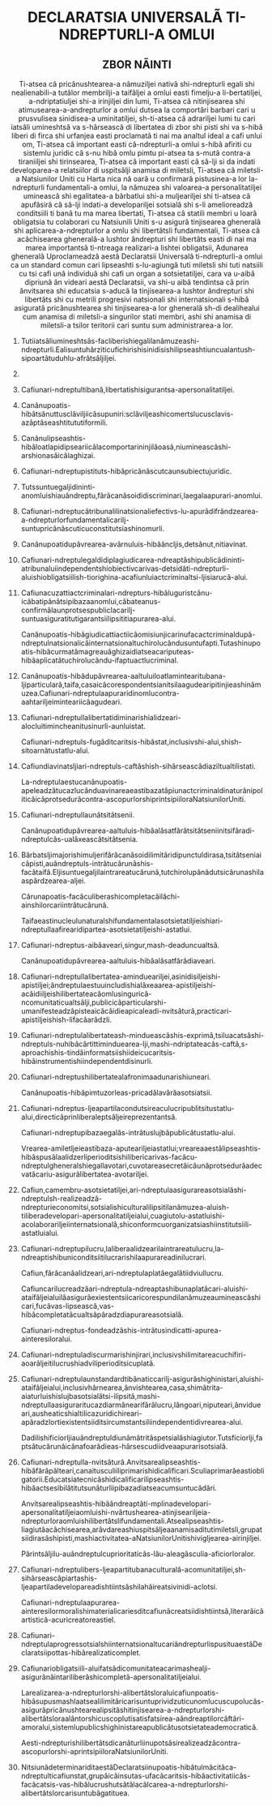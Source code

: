 <h1 align='center'>DECLARATSIA UNIVERSALÃ TI-NDREPTURLI-A OMLUI</h1>
<h2 align='center'>ZBOR NÃINTI</h2>
<p align='center'>Ti-atsea câ pricânushtearea-a nâmuziljei nativâ shi-ndrepturli egali shi nealienabili-a tutâlor membrilji-a taifâljei a omlui easti fimelju-a li-bertatiljei, a-ndriptatiuljei shi-a irinjiljei din lumi,
Ti-atsea câ nitinjisearea shi atimusearea-a-andrepturlor a omlui dutsea la comportâri barbari cari u prusvulisea sinidisea-a uminitatiljei, sh-ti-atsea câ adrariljei lumi tu cari iatsâli umineshtsâ va s-hârseascâ di libertatea di zbor shi pisti shi va s-hibâ liberi di firca shi urfanjea easti proclamatâ ti nai ma analtul ideal a cafi unlui om,
Ti-atsea câ important easti câ-ndrepturli-a omlui s-hibâ afiriti cu sistemlu juridic câ s-nu hibâ omlu pimtu pi-atsea ta s-mutâ contra-a tiraniiljei shi tirinsearea,
Ti-atsea câ important easti câ sâ-lji si da indati developarea-a relatsiilor di uspitsâlji anamisa di miletsli,
Ti-atsea câ miletsli-a Natsiunilor Uniti cu Harta nica nâ oarâ u confirmarâ pistusinea-a lor la-ndrepturli fundamentali-a omlui, la nâmuzea shi valoarea-a personalitatiljei umineascâ shi egalitatea-a bârbatlui shi-a muljeariljei shi ti-atsea câ apufâsirâ câ sâ-lji indati-a developariljei sotsialâ shi s-li amelioreadzâ conditsiili ti banâ tu ma marea libertati,
Ti-atsea câ statili membri u loarâ obligatsia tu colaborari cu Natsiunili Uniti s-u asigurâ tinjisearea gheneralâ shi aplicarea-a-ndrepturlor a omlu shi libertâtsli fundamentali,
Ti-atsea câ acâchisearea gheneralâ-a lushtor ândrepturi shi libertâts easti di nai ma marea importantsâ ti-ntreaga realizari-a lishtei obligatsii,
Adunarea gheneralâ
Uproclameadzâ aestâ Declaratsii Universalâ ti-ndrepturli-a omlui ca un standard comun cari lipseashti s-lu-agiungâ tuti miletsli shi tuti natsiili cu tsi cafi unâ individuâ shi cafi un organ a sotsietatiljei, cara va u-aibâ dipriunâ ân videari aestâ Declaratsii, va shi-u aibâ tendintsa câ prin ânvitsarea shi educatsia s-aducâ la tinjisearea-a lushtor ândrepturi shi libertâts shi cu metrili progresivi natsionali shi internatsionali s-hibâ asiguratâ pricânushtearea shi tinjisearea-a lor gheneralâ sh-di dealihealui cum anamisa di miletsli-a singurilor stati membri, ashi shi anamisa di miletsli-a tsilor teritorii cari suntu sum administrarea-a lor.</p>
<ol>
  <li>
    <p>Tutiiatsâliumineshtsâs-facliberishiegalilanâmuzeashi-ndrepturli.Ealisuntuhârziticufichirishisinidisishilipseashtiuncualantush-sipoartâtuduhlu-afrâtsâljiljei.</p>
  </li>
  <li>
    <p></p>
  </li>
  <li>
    <p>Cafiunari-ndreptultibanâ,libertatishisigurantsa-apersonalitatiljei.</p>
  </li>
  <li>
    <p>Canânupoatis-hibâtsânuttusclâviljiicâsupuniri:sclâviljeashicomertslucusclavis-azâptâseashtitututiformili.</p>
  </li>
  <li>
    <p>Canânulipseashtis-hibâloatlapidipseariicâlacomportarininjilâoasâ,niumineascâshi-arshionasâicâlaghizai.</p>
  </li>
  <li>
    <p>Cafiunari-ndreptupistituts-hibâpricânâscutcaunsubiectujuridic.</p>
  </li>
  <li>
    <p>Tutssuntuegaljidininti-anomluishiauândreptu,fârâcanâsoididiscriminari,laegalaapurari-anomlui.</p>
  </li>
  <li>
    <p>Cafiunari-ndreptucâtribunalilinatsionaliefectivs-lu-apurâdifrândzearea-a-ndrepturlorfundamentalicarilj-suntupricânâscuticuconstitutsiashinomurli.</p>
  </li>
  <li>
    <p>Canânupoatidupâvrearea-avârnuluis-hibââncljis,detsânut,nitiavinat.</p>
  </li>
  <li>
    <p>Cafiunari-ndreptulegaldidiplagiudicarea-ndreaptâshipublicâdininti-atribunaluiindependentshiobiectivcarivas-detsidâti-ndrepturli-aluishiobligatsiilish-tiorighina-acafiunluiactcriminaltsi-ljisiarucâ-alui.</p>
  </li>
  <li>
    <p>Cafiunacuzattiactcriminalari-ndrepturs-hibâluguristcânu-icâbatipânâtsipibazaanomlui,câbateanus-confirmâlaunprotsespubliclacarilj-suntuasiguratitutigarantsiilipsititiapurarea-alui.</p>
    <p>Canânupoatis-hibâgiudicattiactiicâomisiunjicarinufacactcriminaldupâ-ndreptulnatsionalicâinternatsionaltuchirolucândusuntufapti.Tutashinupoatis-hibâcurmatâmagreauâghizaidiatseacariputeas-hibâaplicatâtuchirolucându-ifaptuactlucriminal.</p>
  </li>
  <li>
    <p>Canânupoatis-hibâdupâvrearea-aaltuluiloatlamintearitubana-ljiparticularâ,taifa,casaicâcorespondentsianitsilaagudearipitinjieashinâmuzea.Cafiunari-ndreptulaapuraridinomlucontra-aahtariljeiminteariicâagudeari.</p>
  </li>
  <li>
    <p>Cafiunari-ndreptullalibertatidiminarishialidzeari-alocluitimincheanitusinurli-aunluistat.</p>
    <p>Cafiunari-ndreptuls-fugâditcaritsis-hibâstat,inclusivshi-alui,shish-sitoarnâtustatlu-alui.</p>
  </li>
  <li>
    <p>Cafiundiavinatsljiari-ndreptuls-caftâshish-sihârseascâdiaziltualtilistati.</p>
    <p>La-ndreptulaestucanânupoatis-apeleadzâtucazlucânduavinareaeastibazatâpiunactcriminaldinaturânipoliticâicâprotsedurâcontra-ascopurlorshiprintsipiiloraNatsiunilorUniti.</p>
  </li>
  <li>
    <p>Cafiunari-ndreptullaunâtsitâtsenii.</p>
    <p>Canânupoatidupâvrearea-aaltuluis-hibâalâsatfârâtsitâtseniinitsifâradi-ndreptulcâs-ualâxeascâtsitâtsenia.</p>
  </li>
  <li>
    <p>Bârbatsljimajorishimuljerifârâcanâsoidilimitâridipunctuldirasa,tsitâtseniaicâpisti,auândreptuls-intrâtucârunâshis-facâtaifâ.Eljisuntuegaljilaintrareatucârunâ,tutchirolupânâdutsicârunashilaaspârdzearea-aljei.</p>
    <p>Cârunapoatis-facâculiberashicompletacâilâchi-ainshilorcariintrâtucârunâ.</p>
    <p>Taifaeastinucleulunaturalshifundamentalasotsietatiljieishiari-ndreptullaafirearidipartea-asotsietatiljeishi-astatlui.</p>
  </li>
  <li>
    <p>Cafiunari-ndreptus-aibâaveari,singur,mash-deaduncualtsâ.</p>
    <p>Canânupoatidupâvrearea-aaltuluis-hibâalâsatfârâdiaveari.</p>
  </li>
  <li>
    <p>Cafiunari-ndreptullalibertatea-amindueariljei,asinidisiljeishi-apistiljei;ândreptulaestuuincludishialâxeaarea-apistiljeishi-acâidiiljeishilibertateacâomlusinguricâ-ncomunitaticualtsâlji,publicicâparticularshi-umanifesteadzâpisteaicâcâidieapicaleadi-nvitsâturâ,practicari-apistiljeishish-lifacâarâdzli.</p>
  </li>
  <li>
    <p>Cafiunari-ndreptulalibertateash-mindueascâshis-exprimâ,tsiluacatsâshi-ndreptuls-nuhibâcârtittiminduearea-lji,mashi-ndriptateacâs-caftâ,s-aproachishis-tindâinformatsiishiideicucaritsis-hibâinstrumentishiindependentdisinurli.</p>
  </li>
  <li>
    <p>Cafiunari-ndreptushilibertatealafronimaadunarishiuneari.</p>
    <p>Canânupoatis-hibâpimtuzorleas-pricadâlavârâasotsiatsii.</p>
  </li>
  <li>
    <p>Cafiunari-ndreptus-ljeapartilacondutsireaculucripublitsitustatlu-alui,directicâprinliberaleptsâljeireprezentantsâ.</p>
    <p>Cafiunari-ndreptupibazaegalâs-intrâtuslujbâpublicâtustatlu-alui.</p>
    <p>Vrearea-amiletljeieastibaza-aputeariljeiastatlui;vreareaaestâlipseashtis-hibâspusâlaalidzerliperioditsishilibericarivas-facâcu-ndreptulgheneralshiegallavotari,cuvotareasecretâicâunâprotsedurâadecvatâcariu-asigurâlibertatea-avotariljei.</p>
  </li>
  <li>
    <p>Cafiun,camembru-asotsietatiljei,ari-ndreptulaasigurareasotsialâshi-ndreptulsh-realizeadzâ-ndrepturieconomitsi,sotsialishiculturalilipsitilanâmuzea-aluish-tiliberadevelopari-apersonalitatiljeialui,cuagiutolu-astatluishi-acolaborariljeiinternatsionalâ,shiconformcuorganizatsiashiinstitutsiili-astatluialui.</p>
  </li>
  <li>
    <p>Cafiunari-ndreptupilucru,laliberaalidzearilaintrareatulucru,la-ndreaptishibuniconditsiitilucrarishilaapurareadinilucrari.</p>
    <p>Cafiun,fârâcanâalidzeari,ari-ndreptulaplatâegalâtiidviullucru.</p>
    <p>Cafiuncarilucreadzâari-ndreptula-ndreaptashibunaplatâcari-aluishi-ataifâljeialuilâasigurâexiestentsiicaricorespundilanâmuzeaumineascâshicari,fucâvas-lipseascâ,vas-hibâcompletatâcualtsâpâradzdiapurareasotsialâ.</p>
    <p>Cafiunari-ndreptus-fondeadzâshis-intrâtusindicatti-apurea-ainteresiloralui.</p>
  </li>
  <li>
    <p>Cafiunari-ndreptuladiscurmarishinjirari,inclusivshilimitareacuchifiri-aoarâljeitilucrushiadviliperioditsicuplatâ.</p>
  </li>
  <li>
    <p>Cafiunari-ndreptulaunstandardtibânaticcarilj-asigurâshighinistari,aluishi-ataifâljeialui,inclusivhârnearea,ânvishtearea,casa,shimâtrita-aiaturluishislujbasotsialâtsi-ilipsitâ,mashi-ndreptullaasiguraritucazdiarmânearifârâlucru,lângoari,niputeari,ânvidueari,ausheaticshialtilicazuridichireari-apâradzlortiexistentsiiditsircumstantsiliindependentidivrearea-alui.</p>
    <p>Dadilishificiorljiauândreptuldiunâmâtritâspetsialâshiagiutor.Tutsficiorlji,faptsâtucârunâicânafoarâdieas-hârsescudiidveaapurarisotsialâ.</p>
  </li>
  <li>
    <p>Cafiunari-ndreptulla-nvitsâturâ.Anvitsarealipseashtis-hibâfârâpâlteari,canaitusculiiliprimarishidicalificari.Sculiaprimarâeastiobligatorii.Educatsiatecnicâshidicalificarilipseashtis-hibâactsesibilâtitutsunâturliipibazadiatseacumsuntucâdâri.</p>
    <p>Anvitsarealipseashtis-hibâândreaptâti-mplinadevelopari-apersonalitatiljeiaomluishi-nvârtushearea-atinjiseariljeia-ndrepturloraomluishilibertâtslifundamentali.Atsealipseashtis-liagiutâacâchisearea,arâvdareashiuspitsâljeaanamisaditutimiletsli,grupatsiidirasâshipisti,mashiactivitatea-aNatsiunilorUnitishivigljearea-airinjiljei.</p>
    <p>Pârintsâljilu-auândreptulcuprioritaticâs-lâu-aleagâsculia-aficiorloralor.</p>
  </li>
  <li>
    <p>Cafiunari-ndreptulibers-ljeapartitubanaculturalâ-acomunitatiljei,sh-sihârseascâpiartashis-ljeapartiladevelopareadishtiintsâshilahâireatsivinidi-aclotsi.</p>
    <p>Cafiunari-ndreptulaapurarea-ainteresilormoralishimaterialicariesditcafiunâcreatsiidishtiintsâ,literarâicâartisticâ-acuricreatoreastiel.</p>
  </li>
  <li>
    <p>Cafiunari-ndreptulaprogressotsialshiinternatsionaltucariândrepturlispusituaestâDeclaratsiipottas-hibârealizaticomplet.</p>
  </li>
  <li>
    <p>Cafiunariobligatsiili-aluifatsâdicomunitateacarimashealji-asigurânâintariliberâshicompletâ-apersonalitatiljeialui.</p>
    <p>Larealizarea-a-ndrepturlorshi-alibertâtsloraluicafiunpoatis-hibâsupusmashlaatsealilimitâricarisuntuprividzuticunomlucuscupolucâs-asigurâpricânushtearealipsitâshitinjisearea-a-ndrepturlorshi-alibertâtsloraalântorshicuscoplutisatisfatsirea-aândreaptilorcâftâri-amoralui,sistemlupublicshighinistareapublicâtusotsietateademocraticâ.</p>
    <p>Aesti-ndrepturishilibertâtsdicanâturliinupotsâsirealizeadzâcontra-ascopurlorshi-aprintsipiiloraNatsiunilorUniti.</p>
  </li>
  <li>
    <p>NitsiunâdeterminariditaestâDeclaratsiinupoatis-hibâtulmâcitâca-ndreptulticafiunstat,grupâicâinsutas-ufacâcaritsis-hibâactivitatiicâs-facâcatsis-vas-hibâlucrushutsâtâlacâlcarea-a-ndrepturlorshi-alibertâtslorcarisuntubâgatituea.</p>
  </li>
</ol>